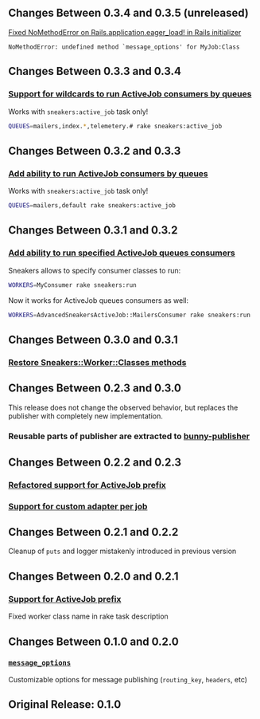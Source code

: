 ## Changes Between 0.3.4 and 0.3.5 (unreleased)

[Fixed NoMethodError on Rails.application.eager_load! in Rails initializer](https://github.com/veeqo/advanced-sneakers-activejob/pull/11)

```
NoMethodError: undefined method `message_options' for MyJob:Class
```

## Changes Between 0.3.3 and 0.3.4

### [Support for wildcards to run ActiveJob consumers by queues](https://github.com/veeqo/advanced-sneakers-activejob/pull/10)

Works with `sneakers:active_job` task only!

```sh
QUEUES=mailers,index.*,telemetery.# rake sneakers:active_job
```

## Changes Between 0.3.2 and 0.3.3

### [Add ability to run ActiveJob consumers by queues](https://github.com/veeqo/advanced-sneakers-activejob/pull/9)

Works with `sneakers:active_job` task only!

```sh
QUEUES=mailers,default rake sneakers:active_job
```

## Changes Between 0.3.1 and 0.3.2

### [Add ability to run specified ActiveJob queues consumers](https://github.com/veeqo/advanced-sneakers-activejob/pull/8)

Sneakers allows to specify consumer classes to run:

```sh
WORKERS=MyConsumer rake sneakers:run
```

Now it works for ActiveJob queues consumers as well:

```sh
WORKERS=AdvancedSneakersActiveJob::MailersConsumer rake sneakers:run
```

## Changes Between 0.3.0 and 0.3.1

### [Restore Sneakers::Worker::Classes methods](https://github.com/veeqo/advanced-sneakers-activejob/pull/6)

## Changes Between 0.2.3 and 0.3.0

This release does not change the observed behavior, but replaces the publisher with completely new implementation.

### Reusable parts of publisher are extracted to [bunny-publisher](https://github.com/veeqo/bunny-publisher)

## Changes Between 0.2.2 and 0.2.3

### [Refactored support for ActiveJob prefix](https://github.com/veeqo/advanced-sneakers-activejob/pull/3)
### [Support for custom adapter per job](https://github.com/veeqo/advanced-sneakers-activejob/pull/4)

## Changes Between 0.2.1 and 0.2.2

Cleanup of `puts` and logger mistakenly introduced in previous version

## Changes Between 0.2.0 and 0.2.1

### [Support for ActiveJob prefix](https://github.com/veeqo/advanced-sneakers-activejob/pull/2)

Fixed worker class name in rake task description

## Changes Between 0.1.0 and 0.2.0

### [`message_options`](https://github.com/veeqo/advanced-sneakers-activejob/pull/1)

Customizable options for message publishing (`routing_key`, `headers`, etc)

## Original Release: 0.1.0
